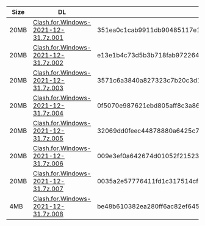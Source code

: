 |    Size   |     DL  | sha512sum |
|  ---  |  ---  |  ---  |
| 20MB | [Clash.for.Windows-2021-12-31.7z.001](https://cdn.jsdelivr.net/gh/appleians/cfw_m1@main/Clash.for.Windows-2021-12-31.7z.001) | 351ea0c1cab9911db90485117e145026ae73aeb2a38e48f823ed8539d431772ad54aa9c4b5ebcced1a7b1ba89870ad9a2f5412ba98f27821a790e113b1a26af2 |
| 20MB | [Clash.for.Windows-2021-12-31.7z.002](https://cdn.jsdelivr.net/gh/appleians/cfw_m1@main/Clash.for.Windows-2021-12-31.7z.002) | e13e1b4c73d5b3b718fab9722649b85bfde28e394fa7400641b902c09e663eef43f29ce182274757e1fcf91126ec9b4fb39e5ab91e8be133f3ea75f6c5875407 |
| 20MB | [Clash.for.Windows-2021-12-31.7z.003](https://cdn.jsdelivr.net/gh/appleians/cfw_m1@main/Clash.for.Windows-2021-12-31.7z.003) | 3571c6a3840a827323c7b20c3d19ef7687c483344f807909cbb97e4c596282dda5499fc7fc2033033a63fc94aebdba9a1f62922891ca7fc0921565caa1e4c79c |
| 20MB | [Clash.for.Windows-2021-12-31.7z.004](https://cdn.jsdelivr.net/gh/appleians/cfw_m1@main/Clash.for.Windows-2021-12-31.7z.004) | 0f5070e987621ebd805aff8c3a86cebfe5c316251d5dd559b34a9c655b811c203d3aeb08497003c1d3c0b51307d960452c5abfadd1391fe781898f7ce930aff0 |
| 20MB | [Clash.for.Windows-2021-12-31.7z.005](https://cdn.jsdelivr.net/gh/appleians/cfw_m1@main/Clash.for.Windows-2021-12-31.7z.005) | 32069dd0feec44878880a6425c798196b3b9379450915bee9cce5dd27f50d861b698725de6728760f69e33b2656be7da7cbc9d15f4283e6ee0e4149120b62dd7 |
| 20MB | [Clash.for.Windows-2021-12-31.7z.006](https://cdn.jsdelivr.net/gh/appleians/cfw_m1@main/Clash.for.Windows-2021-12-31.7z.006) | 009e3ef0a642674d01052f215234c99acf50f9e274e1246f12d4c95a30b8b48a065c5b47aa1787123ffa9226797b1e9445866d4988dd5bd5262281f245f5d67f |
| 20MB | [Clash.for.Windows-2021-12-31.7z.007](https://cdn.jsdelivr.net/gh/appleians/cfw_m1@main/Clash.for.Windows-2021-12-31.7z.007) | 0035a2e57776411fd1c317514cf7bd962f1c7b388c9cf657daba21f5ef4d77de109d8e24033702b67b038d36c542133270bb0d1aa968bc43b318ad8fc91f6433 |
| 4MB | [Clash.for.Windows-2021-12-31.7z.008](https://cdn.jsdelivr.net/gh/appleians/cfw_m1@main/Clash.for.Windows-2021-12-31.7z.008) | be48b610382ea280ff6ac82ef645d5964f3f6996f5ce778cf1958687887b3d81acc5338054149482c9ba466c55892cbd38b799f367acef4eb809219af7e7e029 |
